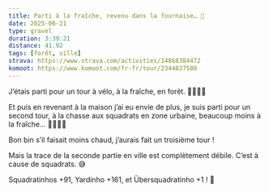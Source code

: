 ```yaml
---
title: Parti à la fraîche, revenu dans la fournaise… 🥵
date: 2025-06-21
type: gravel
duration: 3:39:21
distance: 41.92
tags: [forêt, ville]
strava: https://www.strava.com/activities/14868384472
komoot: https://www.komoot.com/fr-fr/tour/2344837580
---
```


J’étais parti pour un tour à vélo, à la fraîche, en forêt. 🚴‍♂️🌳😍

Et puis en revenant à la maison j’ai eu envie de plus, je suis parti pour un second tour, à la chasse aux squadrats en zone urbaine, beaucoup moins à la fraîche… 🚴‍♀️🥵😅

Bon bin s’il faisait moins chaud, j’aurais fait un troisième tour !

Mais la trace de la seconde partie en ville est complètement débile. C’est à cause de squadrats. 😅

Squadratinhos +91, Yardinho +161, et Übersquadratinho +1 ! 🥳
